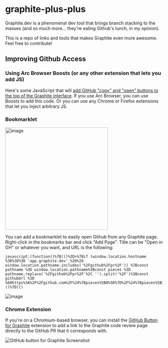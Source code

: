 # graphite-plus-plus
Graphite.dev is a phenomenal dev tool that brings branch stacking to the masses (and so much more... they're eating Github's lunch, in my opinion).

This is a repo of links and tools that makes Graphite even more awesome. Feel free to contribute!

## Improving Github Access

### Using Arc Browser Boosts (or any other extension that lets you add JS)

Here's some JavaScript that will [add GitHub "copy" and "open" buttons to the top of the Graphite interface](https://gist.github.com/benjaffe/8ce3be07f5221f4ec4f0922c6ad4e470). If you use Arc Browser, you can use Boosts to add this code. Or you can use any Chrome or Firefox extensions that let you inject arbitrary JS.

### Bookmarklet

<img width="328" alt="image" src="https://user-images.githubusercontent.com/573204/229561599-3fa10597-0d40-4f21-a1c7-83054f3606c0.png">

You can add a bookmarklet to easily open Github from any Graphite page. Right-click in the bookmarks bar and click "Add Page". Title can be "Open in GH" or whatever you want, and URL is the following:

```
javascript:(function()%7B(()%3D>%7Bif (window.location.hostname %3D%3D%3D 'app.graphite.dev' %26%26 window.location.pathname.includes('%2Fgithub%2Fpr%2F')) %7Bconst pathname %3D window.location.pathname%3Bconst pieces %3D pathname.replace('%2Fgithub%2Fpr%2F'%2C '').split('%2F')%3Bconst githubUrl %3D %60https%3A%2F%2Fgithub.com%2F%24%7Bpieces%5B0%5D%7D%2F%24%7Bpieces%5B1%5D%7D%2Fpull%2F%24%7Bpieces%5B2%5D.split('%2F')%5B0%5D%7D%2F%60%3Bwindow.open(githubUrl)%3B%7D%7D)()%7D)()
```
![image](https://user-images.githubusercontent.com/573204/229560063-4b55ab38-bb92-40b4-b73b-7ee38c849b46.png)

### Chrome Extension

If you're on a Chromium-based browser, you can install the [GitHub Button for Graphite](https://chrome.google.com/webstore/detail/github-button-for-graphit/kfeljefjihmhdfhclfippknhgckkpihj) extension to add a link to the Graphite code review page directly to the GitHub PR that it corresponds with.

![GitHub button for Graphite Screenshot](https://user-images.githubusercontent.com/1403638/229561035-a0156d37-1686-41d6-9f39-20074f96a281.jpg)
